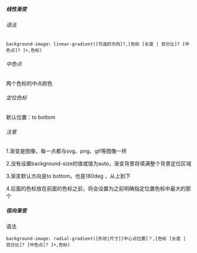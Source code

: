 ##### 线性渐变

###### 语法

~~~
background-image: linear-gradient([可选的方向]?,[色标 [长度 | 百分比]? [中色点]? ]+,色标)
~~~

###### 中色点

两个色标的中点颜色  

###### 定位色标

默认位置：to bottom

###### 注意

1.渐变是图像，每一点都与svg、png、gif等图像一样

2.没有设置background-size的值或值为auto，渐变背景将填满整个背景定位区域

3.渐变默认方向是to bottom，也是180deg ，从上到下

4.后面的色标放在前面的色标之前，将会设置为之前明确指定位置色标中最大的那个



##### 径向渐变

语法

~~~
background-image: radial-gradient([形状|尺寸][中心点位置]？,[色标 [长度 | 百分比]? [中色点]? ]+,色标)
~~~



